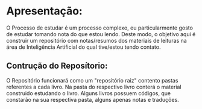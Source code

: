 # Apresentação:
O Processo de estudar é um processo complexo, eu particularmente gosto de estudar tomando nota do que estou lendo. Deste modo,
o objetivo aqui é construir um repositório com notas/resumos dos materiais de leituras na área de Inteligência Artificial do qual
tive/estou tendo contato.

## Contrução do Reposítorio:
O Repositório funcionará como um "repositório raiz" contento pastas referentes a cada livro. Na pasta do respectivo livro conterá o
material construido estudando o livro. Alguns livros possuem códigos, que constarão na sua respectiva pasta, alguns apenas notas e 
traduções. 
